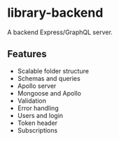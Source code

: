 # library-backend

A backend Express/GraphQL server.

## Features

- Scalable folder structure
- Schemas and queries
- Apollo server
- Mongoose and Apollo
- Validation
- Error handling
- Users and login
- Token header
- Subscriptions
